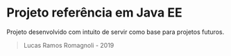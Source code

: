 # Projeto referência em Java EE
Projeto desenvolvido com intuito de servir como base para projetos futuros.

> Lucas Ramos Romagnoli - 2019
